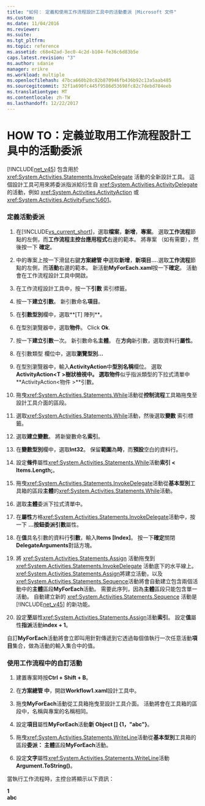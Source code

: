 ```yaml
---
title: "如何： 定義和使用工作流程設計工具中的活動委派 |Microsoft 文件"
ms.custom: 
ms.date: 11/04/2016
ms.reviewer: 
ms.suite: 
ms.tgt_pltfrm: 
ms.topic: reference
ms.assetid: c68e42ad-3ec0-4c2d-b104-fe36c6d83b5e
caps.latest.revision: "3"
ms.author: sdanie
manager: erikre
ms.workload: multiple
ms.openlocfilehash: 47bca660b28c82b870946fb436b92c13a5aab485
ms.sourcegitcommit: 32f1a690fc445f9586d53698fc82c7debd784eeb
ms.translationtype: MT
ms.contentlocale: zh-TW
ms.lasthandoff: 12/22/2017
---
```

# <a name="how-to-define-and-consume-activity-delegates-in-the-workflow-designer"></a>HOW TO：定義並取用工作流程設計工具中的活動委派
[!INCLUDE[net_v45](../ide/includes/net_v45_md.md)] 包含用於 <xref:System.Activities.Statements.InvokeDelegate> 活動的全新設計工具。 這個設計工具可用來將委派指派給衍生自 <xref:System.Activities.ActivityDelegate> 的活動，例如 <xref:System.Activities.ActivityAction> 或 <xref:System.Activities.ActivityFunc%601>。  
  
### <a name="define-an-activity-delegate"></a>定義活動委派  
  
1.  在[!INCLUDE[vs_current_short](../code-quality/includes/vs_current_short_md.md)]，選取**檔案**，**新增**，**專案**。 選取**工作流程**節點的左側，而**工作流程主控台應用程式**右邊的範本。 將專案 （如有需要），然後按一下 **確定**。  
  
2.  中的專案上按一下滑鼠右鍵**方案總管 中**選取**新增**，**新項目...**.選取**工作流程**節點的左側，而**活動**右邊的範本。 新活動**MyForEach.xaml**按一下**確定**。 活動會在工作流程設計工具中開啟。  
  
3.  在工作流程設計工具中，按一下**引數** 索引標籤。  
  
4.  按一下**建立引數**。 新引數命名**項目**。  
  
5.  在**引數型別**欄中，選取**[T] 陣列**。  
  
6.  在型別瀏覽器中，選取**物件**。 Click **Ok**.  
  
7.  按一下**建立引數**一次。 新引數命名**主體**。 在**方向**新引數，選取資料行**屬性**。  
  
8.  在引數類型 欄位中，選取**瀏覽型別...**  
  
9. 在型別瀏覽器中，輸入**ActivityAction**中**型別名稱**欄位。 選取**ActivityAction\<T >**樹狀檢視中。 選取**物件**似乎指派類型的下拉式清單中**ActivityAction\<物件 >**引數。  
  
10. 拖曳<xref:System.Activities.Statements.While>活動從**控制流程**工具箱拖曳至設計工具介面的區段。  
  
11. 選取<xref:System.Activities.Statements.While>活動，然後選取**變數** 索引標籤。  
  
12. 選取**建立變數**。 將新變數命名**索引**。  
  
13. 在**變數型別**欄中，選取**Int32**。 保留**範圍**為**時**，而**預設**空白的資料行。  
  
14. 設定**條件**屬性<xref:System.Activities.Statements.While>活動**索引 < Items.Length;**。  
  
15. 拖曳<xref:System.Activities.Statements.InvokeDelegate>活動從**基本型別**工具箱的區段**主體**的<xref:System.Activities.Statements.While>活動。  
  
16. 選取**主體**委派下拉式清單中。  
  
17. 在**屬性**方格<xref:System.Activities.Statements.InvokeDelegate>活動中，按一下  **...**按鈕**委派引數**屬性。  
  
18. 在**值**具名引數的資料行**引數**，輸入**Items [Index]**。 按一下**確定**關閉**DelegateArguments**對話方塊。  
  
19. 將 <xref:System.Activities.Statements.Assign> 活動拖曳到 <xref:System.Activities.Statements.InvokeDelegate> 活動底下的水平線上。 <xref:System.Activities.Statements.Assign>將建立活動，以及<xref:System.Activities.Statements.Sequence>活動將會自動建立包含兩個活動中的**主體**區段**MyForEach**活動。 需要此序列，因為**主體**區段只能包含單一活動。 自動建立新的 <xref:System.Activities.Statements.Sequence> 活動是 [!INCLUDE[net_v45](../ide/includes/net_v45_md.md)] 的新功能。  
  
20. 設定**至**屬性<xref:System.Activities.Statements.Assign>活動**索引**。 設定**值**屬性**指派**活動**index + 1**。  
  
 自訂**MyForEach**活動將會立即叫用針對傳遞到它透過每個值執行一次任意活動**項目**集合，做為活動的輸入集合中的值。  
  
### <a name="use-the-custom-activity-in-a-workflow"></a>使用工作流程中的自訂活動  
  
1.  建置專案時按**Ctrl + Shift + B**。  
  
2.  在**方案總管 中**，開啟**Workflow1.xaml**設計工具中。  
  
3.  拖曳**MyForEach**活動從工具箱拖曳至設計工具介面。 活動將會在工具箱的區段中，名稱與專案的名稱相同。  
  
4.  設定**項目**屬性**MyForEach**活動**新 Object [] {1，"abc"}**。  
  
5.  拖曳<xref:System.Activities.Statements.WriteLine>活動從**基本型別**工具箱的區段**委派： 主體**區段**MyForEach**活動。  
  
6.  設定**文字**屬性<xref:System.Activities.Statements.WriteLine>活動**Argument.ToString()**。  
  
 當執行工作流程時，主控台將顯示以下資訊：  
  
 **1**   
**abc**